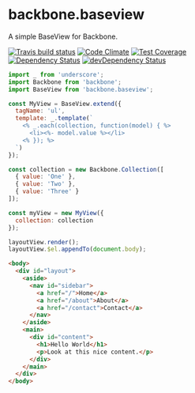 # backbone.baseview

A simple BaseView for Backbone.

[![Travis build status](http://img.shields.io/travis/thejameskyle/backbone.baseview.svg?style=flat)](https://travis-ci.org/thejameskyle/backbone.baseview)
[![Code Climate](https://codeclimate.com/github/thejameskyle/backbone.baseview/badges/gpa.svg)](https://codeclimate.com/github/thejameskyle/backbone.baseview)
[![Test Coverage](https://codeclimate.com/github/thejameskyle/backbone.baseview/badges/coverage.svg)](https://codeclimate.com/github/thejameskyle/backbone.baseview)
[![Dependency Status](https://david-dm.org/thejameskyle/backbone.baseview.svg)](https://david-dm.org/thejameskyle/backbone.baseview)
[![devDependency Status](https://david-dm.org/thejameskyle/backbone.baseview/dev-status.svg)](https://david-dm.org/thejameskyle/backbone.baseview#info=devDependencies)

```js
import _ from 'underscore';
import Backbone from 'backbone';
import BaseView from 'backbone.baseview';

const MyView = BaseView.extend({
  tagName: 'ul',
  template: _.template(`
    <% _.each(collection, function(model) { %>
      <li><%- model.value %></li>
    <% }); %>
  `)
});

const collection = new Backbone.Collection([
  { value: 'One' },
  { value: 'Two' },
  { value: 'Three' }
]);

const myView = new MyView({
  collection: collection
});

layoutView.render();
layoutView.$el.appendTo(document.body);
```

```html
<body>
  <div id="layout">
    <aside>
      <nav id="sidebar">
        <a href="/">Home</a>
        <a href="/about">About</a>
        <a href="/contact">Contact</a>
      </nav>
    </aside>
    <main>
      <div id="content">
        <h1>Hello World</h1>
        <p>Look at this nice content.</p>
      </div>
    </main>
  </div>
</body>
```
